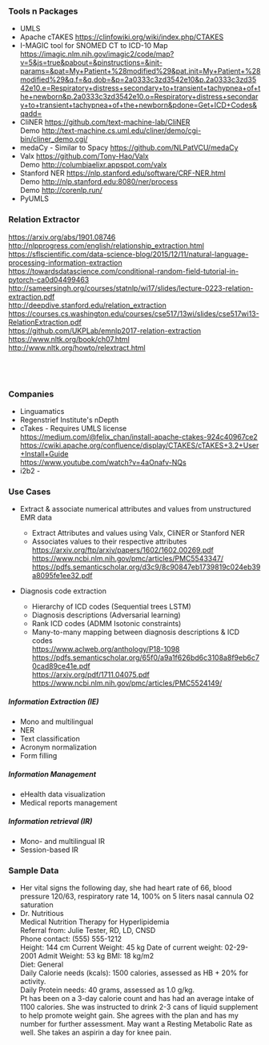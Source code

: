 ### Tools n Packages
* UMLS
* Apache cTAKES https://clinfowiki.org/wiki/index.php/CTAKES </br>
* I-MAGIC tool for SNOMED CT to ICD-10 Map https://imagic.nlm.nih.gov/imagic2/code/map?v=5&js=true&pabout=&pinstructions=&init-params=&pat=My+Patient+%28modified%29&pat.init=My+Patient+%28modified%29&q.f=&q.dob=&p=2a0333c3zd3542e10&p.2a0333c3zd3542e10.e=Respiratory+distress+secondary+to+transient+tachypnea+of+the+newborn&p.2a0333c3zd3542e10.o=Respiratory+distress+secondary+to+transient+tachypnea+of+the+newborn&pdone=Get+ICD+Codes&qadd= </br>
* CliNER https://github.com/text-machine-lab/CliNER </br>
Demo http://text-machine.cs.uml.edu/cliner/demo/cgi-bin/cliner_demo.cgi/ </br>
* medaCy - Similar to Spacy https://github.com/NLPatVCU/medaCy </br>
* Valx https://github.com/Tony-Hao/Valx </br>
Demo http://columbiaelixr.appspot.com/valx </br>
* Stanford NER https://nlp.stanford.edu/software/CRF-NER.html </br>
Demo http://nlp.stanford.edu:8080/ner/process </br>
Demo http://corenlp.run/ </br>
* PyUMLS </br>

### Relation Extractor
https://arxiv.org/abs/1901.08746 </br>
http://nlpprogress.com/english/relationship_extraction.html </br>
https://sflscientific.com/data-science-blog/2015/12/11/natural-language-processing-information-extraction </br>
https://towardsdatascience.com/conditional-random-field-tutorial-in-pytorch-ca0d04499463 </br>
http://sameersingh.org/courses/statnlp/wi17/slides/lecture-0223-relation-extraction.pdf </br>
http://deepdive.stanford.edu/relation_extraction </br>
https://courses.cs.washington.edu/courses/cse517/13wi/slides/cse517wi13-RelationExtraction.pdf </br>
https://github.com/UKPLab/emnlp2017-relation-extraction </br>
https://www.nltk.org/book/ch07.html </br>
http://www.nltk.org/howto/relextract.html </br>
 </br>
 </br>
 </br>


### Companies ###
* Linguamatics
* Regenstrief Institute's nDepth
* cTakes - Requires UMLS license
https://medium.com/@felix_chan/install-apache-ctakes-924c40967ce2 </br>
https://cwiki.apache.org/confluence/display/CTAKES/cTAKES+3.2+User+Install+Guide </br>
https://www.youtube.com/watch?v=4aOnafv-NQs </br>
* i2b2 - 


### Use Cases 
* Extract & associate numerical attributes and values from unstructured EMR data
  * Extract Attributes and values using Valx, CliNER or Stanford NER
  * Associates values to their respective attributes </br>
https://arxiv.org/ftp/arxiv/papers/1602/1602.00269.pdf </br>
https://www.ncbi.nlm.nih.gov/pmc/articles/PMC5543347/ </br>
https://pdfs.semanticscholar.org/d3c9/8c90847eb1739819c024eb39a8095fe1ee32.pdf </br>

* Diagnosis code extraction
  * Hierarchy of ICD codes (Sequential trees LSTM)
  * Diagnosis descriptions (Adversarial learning)
  * Rank ICD codes (ADMM Isotonic constraints)
  * Many-to-many mapping between diagnosis descriptions & ICD codes </br>
https://www.aclweb.org/anthology/P18-1098 </br>
https://pdfs.semanticscholar.org/65f0/a9a1f626bd6c3108a8f9eb6c70cad89ce41e.pdf </br>
https://arxiv.org/pdf/1711.04075.pdf </br>
https://www.ncbi.nlm.nih.gov/pmc/articles/PMC5524149/ </br>

##### Information Extraction (IE)
* Mono and multilingual  
* NER
* Text classification
* Acronym normalization
* Form filling

##### Information Management
* eHealth data visualization
* Medical reports management

##### Information retrieval (IR)
* Mono- and multilingual IR
* Session-based IR


### Sample Data
* Her vital signs the following day, she had heart rate of 66, blood pressure 120/63, respiratory rate 14, 100% on 5 liters nasal cannula O2 saturation
* Dr. Nutritious </br>
  Medical Nutrition Therapy for Hyperlipidemia </br>
  Referral from: Julie Tester, RD, LD, CNSD </br>
  Phone contact: (555) 555-1212 </br>
  Height: 144 cm   Current Weight: 45 kg   Date of current weight: 02-29-2001   Admit Weight:  53 kg   BMI: 18 kg/m2 </br>
  Diet: General </br>
  Daily Calorie needs (kcals): 1500 calories, assessed as HB + 20% for activity. </br>
  Daily Protein needs: 40 grams,  assessed as 1.0 g/kg. </br>
  Pt has been on a 3-day calorie count and has had an average intake of 1100 calories.  She was instructed to drink 2-3 cans of liquid supplement to help promote weight gain.  She agrees with the plan and has my number for further assessment. May want a Resting Metabolic Rate as well. She takes an aspirin a day for knee pain. </br>








